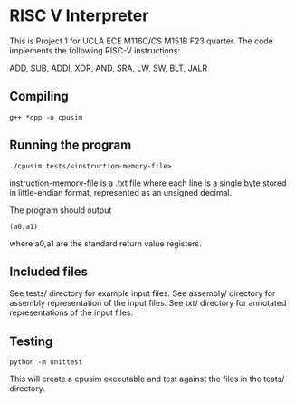 # RISC V Interpreter
This is Project 1 for UCLA ECE M116C/CS M151B F23 quarter. The code implements the following RISC-V instructions:

ADD, SUB, ADDI, XOR, AND, SRA, LW, SW, BLT, JALR

## Compiling
```
g++ *cpp -o cpusim
```

## Running the program
```
./cpusim tests/<instruction-memory-file>
```
instruction-memory-file is a .txt file where each line is a single byte stored in little-endian format, represented as an unsigned decimal.

The program should output 
```
(a0,a1)
```
where a0,a1 are the standard return value registers.

## Included files
See tests/ directory for example input files.
See assembly/ directory for assembly representation of the input files.
See txt/ directory for annotated representations of the input files.

## Testing
```
python -m unittest
```
This will create a cpusim executable and test against the files in the tests/ directory.
